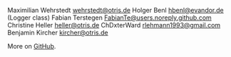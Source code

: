 Maximilian Wehrstedt <wehrstedt@otris.de>
Holger Benl <hbenl@evandor.de> (Logger class)
Fabian Terstegen <FabianTe@users.noreply.github.com>
Christine Heller <heller@otris.de>
ChDxterWard <rlehmann1993@gmail.com>
Benjamin Kircher <kircher@otris.de>

More on [GitHub](https://github.com/otris/vscode-janus-debug/graphs/contributors).
